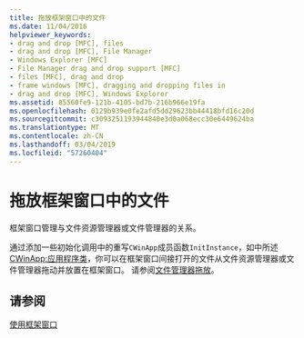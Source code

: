 ```yaml
---
title: 拖放框架窗口中的文件
ms.date: 11/04/2016
helpviewer_keywords:
- drag and drop [MFC], files
- drag and drop [MFC], File Manager
- Windows Explorer [MFC]
- File Manager drag and drop support [MFC]
- files [MFC], drag and drop
- frame windows [MFC], dragging and dropping files in
- drag and drop [MFC], Windows Explorer
ms.assetid: 85560fe9-121b-4105-bd7b-216b966e19fa
ms.openlocfilehash: 0129b939e0fe2afd5dd29623bb44418bfd16c20d
ms.sourcegitcommit: c3093251193944840e3d0a068ecc30e6449624ba
ms.translationtype: MT
ms.contentlocale: zh-CN
ms.lasthandoff: 03/04/2019
ms.locfileid: "57260404"
---
```

# <a name="dragging-and-dropping-files-in-a-frame-window"></a>拖放框架窗口中的文件

框架窗口管理与文件资源管理器或文件管理器的关系。

通过添加一些初始化调用中的重写`CWinApp`成员函数`InitInstance`，如中所述[CWinApp:应用程序类](../mfc/cwinapp-the-application-class.md)，你可以在框架窗口间接打开的文件从文件资源管理器或文件管理器拖动并放置在框架窗口。 请参阅[文件管理器拖放](../mfc/special-cwinapp-services.md)。

## <a name="see-also"></a>请参阅

[使用框架窗口](../mfc/using-frame-windows.md)
